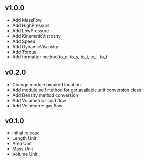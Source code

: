 ## v1.0.0
* Add MassFow
* Add HighPressure
* Add LowPressure
* Add KinematicViscosity
* Add Speed
* Add DynamicViscosity
* Add Torque
* Add formatter method to_c, to_s, to_i, to_r, to_f

## v0.2.0
* Change module required location
* Add module self method for get available unit conversion class
* Add Density method conversion
* Add Volumetric liquid flow
* Add Volumetric gas flow

## v0.1.0
* initial release
* Length Unit
* Area Unit
* Mass Unit
* Volume Unit
